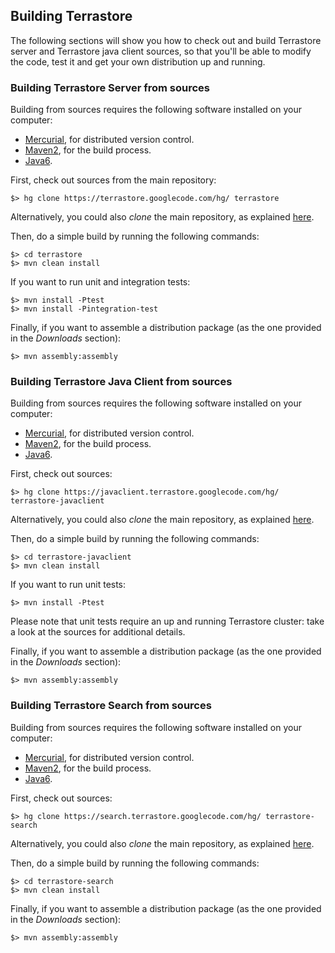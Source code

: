 ## Building Terrastore ##



The following sections will show you how to check out and build Terrastore server and Terrastore java client sources, so that you'll be able to modify the code, test it and get your own distribution up and running.

### Building Terrastore Server from sources ###

Building from sources requires the following software installed on your computer:
  * [Mercurial](http://mercurial.selenic.com/), for distributed version control.
  * [Maven2](http://maven.apache.org/), for the build process.
  * [Java6](http://java.sun.com/).

First, check out sources from the main repository:
```
$> hg clone https://terrastore.googlecode.com/hg/ terrastore
```
Alternatively, you could also _clone_ the main repository, as explained [here](http://code.google.com/p/terrastore/source/createClone).

Then, do a simple build by running the following commands:
```
$> cd terrastore
$> mvn clean install
```

If you want to run unit and integration tests:
```
$> mvn install -Ptest
$> mvn install -Pintegration-test
```

Finally, if you want to assemble a distribution package (as the one provided in the _Downloads_ section):
```
$> mvn assembly:assembly
```

### Building Terrastore Java Client from sources ###

Building from sources requires the following software installed on your computer:
  * [Mercurial](http://mercurial.selenic.com/), for distributed version control.
  * [Maven2](http://maven.apache.org/), for the build process.
  * [Java6](http://java.sun.com/).

First, check out sources:
```
$> hg clone https://javaclient.terrastore.googlecode.com/hg/ terrastore-javaclient  
```
Alternatively, you could also _clone_ the main repository, as explained [here](http://code.google.com/p/terrastore/source/createClone?repo=javaclient).

Then, do a simple build by running the following commands:
```
$> cd terrastore-javaclient
$> mvn clean install
```

If you want to run unit tests:
```
$> mvn install -Ptest
```
Please note that unit tests require an up and running Terrastore cluster: take a look at the sources for additional details.

Finally, if you want to assemble a distribution package (as the one provided in the _Downloads_ section):
```
$> mvn assembly:assembly
```

### Building Terrastore Search from sources ###

Building from sources requires the following software installed on your computer:
  * [Mercurial](http://mercurial.selenic.com/), for distributed version control.
  * [Maven2](http://maven.apache.org/), for the build process.
  * [Java6](http://java.sun.com/).

First, check out sources:
```
$> hg clone https://search.terrastore.googlecode.com/hg/ terrastore-search  
```
Alternatively, you could also _clone_ the main repository, as explained [here](http://code.google.com/p/terrastore/source/createClone?repo=search).

Then, do a simple build by running the following commands:
```
$> cd terrastore-search
$> mvn clean install
```

Finally, if you want to assemble a distribution package (as the one provided in the _Downloads_ section):
```
$> mvn assembly:assembly
```